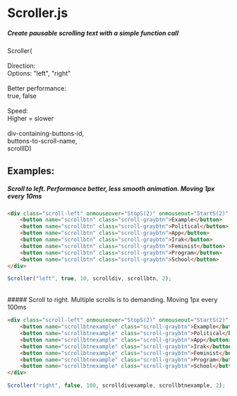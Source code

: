 # Scroller.js

##### Create pausable scrolling text with a simple function call

Scroller(<br><br>
Direction: <br>
Options: "left", "right" <br>
<br>
Better performance:<br>
true, false <br>
<br>
Speed:<br>
Higher = slower <br>
<br>
div-containing-buttons-id, <br>
buttons-to-scroll-name, <br>
scrollID) <br>

## Examples:

##### Scroll to left. Performance better, less smooth animation. Moving 1px every 10ms

```html
<div class="scroll-left" onmouseover="StopS(2)" onmouseout="StartS(2)" id="scrolldiv">
    <button name="scrollbtn" class="scroll-graybtn">Example</button>
    <button name="scrollbtn" class="scroll-graybtn">Political</button>
    <button name="scrollbtn" class="scroll-graybtn">App</button>
    <button name="scrollbtn" class="scroll-graybtn">Irak</button>
    <button name="scrollbtn" class="scroll-graybtn">Feminist</button>
    <button name="scrollbtn" class="scroll-graybtn">Program</button>
    <button name="scrollbtn" class="scroll-graybtn">School</button>
</div>
```
```javascript
Scroller("left", true, 10, scrolldiv, scrollbtn, 2);
```
<br>
##### Scroll to right. Multiple scrolls is to demanding. Moving 1px every 100ms

```html
<div class="scroll-left" onmouseover="StopS(2)" onmouseout="StartS(2)" id="scrolldivexample">
    <button name="scrollbtnexample" class="scroll-graybtn">Example</button>
    <button name="scrollbtnexample" class="scroll-graybtn">Political</button>
    <button name="scrollbtnexample" class="scroll-graybtn">App</button>
    <button name="scrollbtnexample" class="scroll-graybtn">Irak</button>
    <button name="scrollbtnexample" class="scroll-graybtn">Feminist</button>
    <button name="scrollbtnexample" class="scroll-graybtn">Program</button>
    <button name="scrollbtnexample" class="scroll-graybtn">School</button>
</div>
```
```javascript
Scroller("right", false, 100, scrolldivexample, scrollbtnexample, 2);
```
